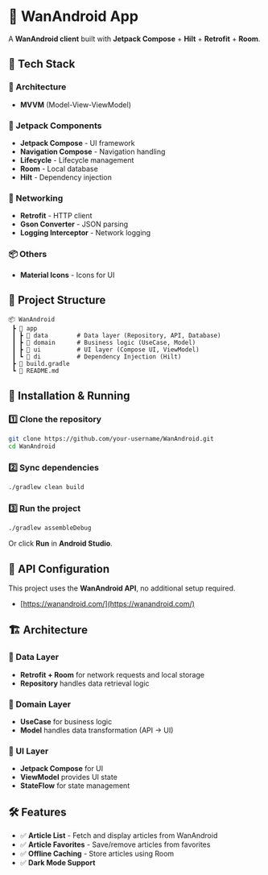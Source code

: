 # 🌟 WanAndroid App  

A **WanAndroid client** built with **Jetpack Compose** + **Hilt** + **Retrofit** + **Room**.  

## 📌 Tech Stack  

### **🔧 Architecture**  
- **MVVM** (Model-View-ViewModel)  

### **🚀 Jetpack Components**  
- **Jetpack Compose** - UI framework  
- **Navigation Compose** - Navigation handling  
- **Lifecycle** - Lifecycle management  
- **Room** - Local database  
- **Hilt** - Dependency injection  

### **📡 Networking**  
- **Retrofit** - HTTP client  
- **Gson Converter** - JSON parsing  
- **Logging Interceptor** - Network logging  

### **📦 Others**  
- **Material Icons** - Icons for UI  

## 📂 Project Structure  
```
📦 WanAndroid
 ┣ 📂 app
 ┃ ┣ 📂 data        # Data layer (Repository, API, Database)
 ┃ ┣ 📂 domain      # Business logic (UseCase, Model)
 ┃ ┣ 📂 ui          # UI layer (Compose UI, ViewModel)
 ┃ ┗ 📂 di          # Dependency Injection (Hilt)
 ┣ 📜 build.gradle
 ┗ 📜 README.md
```

## 🚀 Installation & Running  

### 1️⃣ **Clone the repository**
```sh
git clone https://github.com/your-username/WanAndroid.git
cd WanAndroid
```

### 2️⃣ **Sync dependencies**
```sh
./gradlew clean build
```

### 3️⃣ **Run the project**
```sh
./gradlew assembleDebug
```
Or click **Run** in **Android Studio**.

## 📡 API Configuration  

This project uses the **WanAndroid API**, no additional setup required.  
- [https://wanandroid.com/](https://wanandroid.com/)  

## 🏗️ Architecture  

### **📌 Data Layer**  
- **Retrofit + Room** for network requests and local storage  
- **Repository** handles data retrieval logic  

### **📌 Domain Layer**  
- **UseCase** for business logic  
- **Model** handles data transformation (API -> UI)  

### **📌 UI Layer**  
- **Jetpack Compose** for UI  
- **ViewModel** provides UI state  
- **StateFlow** for state management

## 🛠️ Features  

- ✅ **Article List** - Fetch and display articles from WanAndroid  
- ✅ **Article Favorites** - Save/remove articles from favorites  
- ✅ **Offline Caching** - Store articles using Room  
- ✅ **Dark Mode Support**  
